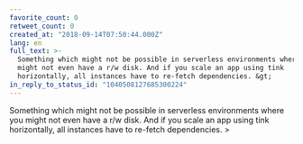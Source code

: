 ```yaml
---
favorite_count: 0
retweet_count: 0
created_at: "2018-09-14T07:50:44.000Z"
lang: en
full_text: >-
  Something which might not be possible in serverless environments where you
  might not even have a r/w disk. And if you scale an app using tink
  horizontally, all instances have to re-fetch dependencies. &gt;
in_reply_to_status_id: "1040508127685300224"
---
```


Something which might not be possible in serverless environments where you might
not even have a r/w disk. And if you scale an app using tink horizontally, all
instances have to re-fetch dependencies. &gt;
